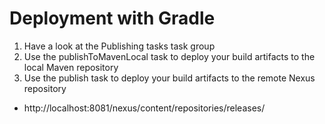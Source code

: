 # Deployment with Gradle

1.  Have a look at the Publishing tasks task group
2.  Use the publishToMavenLocal task to deploy your build artifacts to the local Maven repository
3.  Use the publish task to deploy your build artifacts to the remote Nexus repository
  * http://localhost:8081/nexus/content/repositories/releases/
